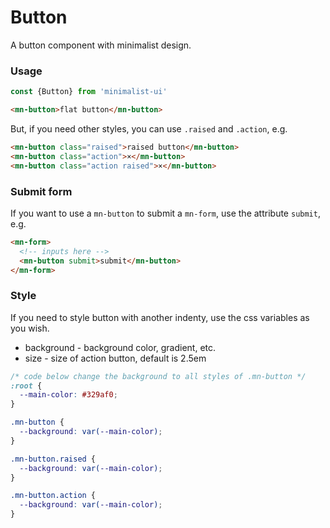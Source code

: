# Button

A button component with minimalist design.

### Usage

```js
const {Button} from 'minimalist-ui'
```

```html
<mn-button>flat button</mn-button>
```

But, if you need other styles, you can use `.raised` and `.action`, e.g.

```html
<mn-button class="raised">raised button</mn-button>
<mn-button class="action">×</mn-button>
<mn-button class="action raised">×</mn-button>
```

### Submit form

If you want to use a `mn-button` to submit a `mn-form`, use the attribute `submit`, e.g.

```html
<mn-form>
  <!-- inputs here -->
  <mn-button submit>submit</mn-button>
</mn-form>
```

### Style

If you need to style button with another indenty, use the css variables as you wish.

- background - background color, gradient, etc.
- size - size of action button, default is 2.5em

```css
/* code below change the background to all styles of .mn-button */
:root {
  --main-color: #329af0;
}

.mn-button {
  --background: var(--main-color);
}

.mn-button.raised {
  --background: var(--main-color);
}

.mn-button.action {
  --background: var(--main-color);
}
```
